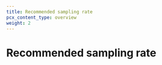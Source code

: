```yaml
---
title: Recommended sampling rate
pcx_content_type: overview
weight: 2
---
```


# Recommended sampling rate